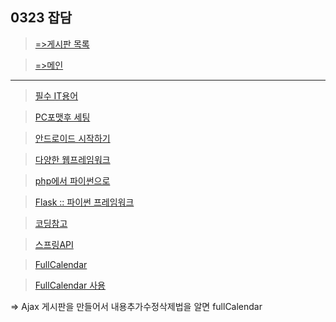 
## 0323 잡담

> [=>게시판 목록](https://greeense.github.io/Board/board_reademe.html)

> [=>메인](https://greeense.github.io/)

-----------------------------------------------------

> [필수 IT용어](https://sellerteam.tistory.com/entry/IT%EC%9A%A9%EC%96%B4-IT%EC%9A%A9%EC%96%B4%EA%B3%B5%EB%B6%80-AZ-%EA%B9%8C%EC%A7%80)

> [PC포맷후 세팅](https://post.naver.com/viewer/postView.nhn?volumeNo=27815901&memberNo=47804710)

> [안드로이드 시작하기](https://roddong.tistory.com/253?category=756713)

> [다양한 웹프레임워크](https://m.blog.naver.com/PostView.nhn?blogId=acornedu&logNo=221030114195&proxyReferer=https%3A%2F%2Fwww.google.com%2F)

> [php에서 파이썬으로](https://item4.blog/2016-02-24/Reason-Why-I-Left-PHP-and-Moved-on-to-Python/)

> [Flask :: 파이썬 프레임워크](https://www.fun-coding.org/flask_basic-2.html)

> [코딩참고](https://victorydntmd.tistory.com/157)

> [스프링API](https://m.blog.naver.com/PostView.nhn?blogId=rima361&logNo=221315851905&proxyReferer=https%3A%2F%2Fwww.google.com%2F)

> [FullCalendar](https://fullcalendar.io/)

> [FullCalendar 사용](https://m.blog.naver.com/rima361/221289210477)


=> Ajax 게시판을 만들어서 내용추가수정삭제법을 알면 fullCalendar 
